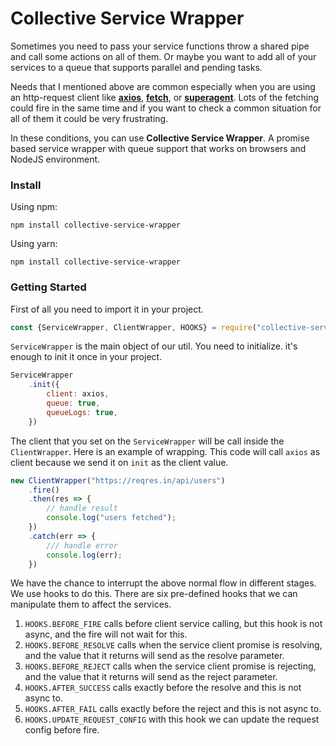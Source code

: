 # Collective Service Wrapper

Sometimes you need to pass your service functions throw a shared pipe and call some actions on all of them. Or maybe you want to add all of your services to a queue that supports parallel and pending tasks. 

Needs that I mentioned above are common especially when you are using an http-request client like [**axios**](https://github.com/axios/axios), [**fetch**](https://developer.mozilla.org/en-US/docs/Web/API/Fetch_API), or [**superagent**](https://github.com/visionmedia/superagent). Lots of the fetching could fire in the same time and if you want to check a common situation for all of them it could be very frustrating.

In these conditions, you can use **Collective Service Wrapper**. A promise based service wrapper with queue support that works on browsers and NodeJS environment.

### Install

Using npm:
```
npm install collective-service-wrapper
```

Using yarn:
```
npm install collective-service-wrapper
```

### Getting Started

First of all you need to import it in your project.
```javascript
const {ServiceWrapper, ClientWrapper, HOOKS} = require("collective-service-wrapper");
```

`ServiceWrapper` is the main object of our util. You need to initialize. it's enough to init it once in your project.
```javascript
ServiceWrapper
    .init({
        client: axios,
        queue: true,
        queueLogs: true,
    })
```
The client that you set on the `ServiceWrapper` will be call inside the `ClientWrapper`. 
Here is an example of wrapping. This code will call `axios` as client because we send it on `init` as the client value.
```javascript
new ClientWrapper("https://reqres.in/api/users")
    .fire()
    .then(res => {
        // handle result
        console.log("users fetched");
    })
    .catch(err => {
        /// handle error
        console.log(err);
    })
```

We have the chance to interrupt the above normal flow in different stages. We use hooks to do this. There are six pre-defined hooks that we can manipulate them to affect the services.
 1. `HOOKS.BEFORE_FIRE` calls before client service calling, but this hook is not async, and the fire will not wait for this. 
 2. `HOOKS.BEFORE_RESOLVE` calls when the service client promise is resolving, and the value that it returns will send as the resolve parameter.
 3. `HOOKS.BEFORE_REJECT` calls when the service client promise is rejecting, and the value that it returns will send as the reject parameter.
 4. `HOOKS.AFTER_SUCCESS` calls exactly before the resolve and this is not async to.  
 5. `HOOKS.AFTER_FAIL` calls exactly before the reject and this is not async to.  
 6. `HOOKS.UPDATE_REQUEST_CONFIG` with this hook we can update the request config before fire.

